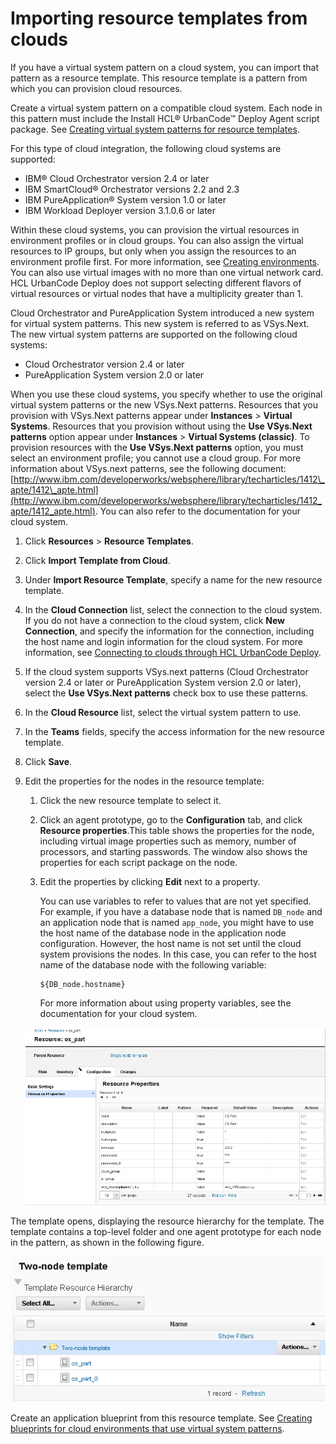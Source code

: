 # Importing resource templates from clouds

If you have a virtual system pattern on a cloud system, you can import that pattern as a resource template. This resource template is a pattern from which you can provision cloud resources.

Create a virtual system pattern on a compatible cloud system. Each node in this pattern must include the Install HCL® UrbanCode™ Deploy Agent script package. See [Creating virtual system patterns for resource templates](resources_template_pattern.md).

For this type of cloud integration, the following cloud systems are supported:

-   IBM® Cloud Orchestrator version 2.4 or later
-   IBM SmartCloud® Orchestrator versions 2.2 and 2.3
-   IBM PureApplication® System version 1.0 or later
-   IBM Workload Deployer version 3.1.0.6 or later

Within these cloud systems, you can provision the virtual resources in environment profiles or in cloud groups. You can also assign the virtual resources to IP groups, but only when you assign the resources to an environment profile first. For more information, see [Creating environments](app_environment_create.md). You can also use virtual images with no more than one virtual network card. HCL UrbanCode Deploy does not support selecting different flavors of virtual resources or virtual nodes that have a multiplicity greater than 1.

Cloud Orchestrator and PureApplication System introduced a new system for virtual system patterns. This new system is referred to as VSys.Next. The new virtual system patterns are supported on the following cloud systems:

-   Cloud Orchestrator version 2.4 or later
-   PureApplication System version 2.0 or later

When you use these cloud systems, you specify whether to use the original virtual system patterns or the new VSys.Next patterns. Resources that you provision with VSys.Next patterns appear under **Instances** \> **Virtual Systems**. Resources that you provision without using the **Use VSys.Next patterns** option appear under **Instances** \> **Virtual Systems \(classic\)**. To provision resources with the **Use VSys.Next patterns** option, you must select an environment profile; you cannot use a cloud group. For more information about VSys.next patterns, see the following document: [http://www.ibm.com/developerworks/websphere/library/techarticles/1412\_apte/1412\_apte.html](http://www.ibm.com/developerworks/websphere/library/techarticles/1412_apte/1412_apte.html). You can also refer to the documentation for your cloud system.

1.  Click **Resources** \> **Resource Templates**.
2.  Click **Import Template from Cloud**. 
3.  Under **Import Resource Template**, specify a name for the new resource template.
4.   In the **Cloud Connection** list, select the connection to the cloud system. If you do not have a connection to the cloud system, click **New Connection**, and specify the information for the connection, including the host name and login information for the cloud system. For more information, see [Connecting to clouds through HCL UrbanCode Deploy](cloud_integrate_vsp_ov.md).
5.  If the cloud system supports VSys.next patterns \(Cloud Orchestrator version 2.4 or later or PureApplication System version 2.0 or later\), select the **Use VSys.Next patterns** check box to use these patterns.
6.  In the **Cloud Resource** list, select the virtual system pattern to use.
7.   In the **Teams** fields, specify the access information for the new resource template. 
8.  Click **Save**.
9.  Edit the properties for the nodes in the resource template: 

    1.  Click the new resource template to select it. 
    2.  Click an agent prototype, go to the **Configuration** tab, and click **Resource properties**.This table shows the properties for the node, including virtual image properties such as memory, number of processors, and starting passwords. The window also shows the properties for each script package on the node.
    3.  Edit the properties by clicking **Edit** next to a property. 

        You can use variables to refer to values that are not yet specified. For example, if you have a database node that is named `DB_node` and an application node that is named `app_node`, you might have to use the host name of the database node in the application node configuration. However, the host name is not set until the cloud system provisions the nodes. In this case, you can refer to the host name of the database node with the following variable:

        ```
        ${DB_node.hostname}
        ```

        For more information about using property variables, see the documentation for your cloud system.

    ![The table of properties for a node in the resource template](../images/resources_template_import_cloud_b.gif)


The template opens, displaying the resource hierarchy for the template. The template contains a top-level folder and one agent prototype for each node in the pattern, as shown in the following figure.

![The complete resource template, showing a main folder that contains two agent prototypes](../images/resources_template_import_cloud_a.gif)

Create an application blueprint from this resource template. See [Creating blueprints for cloud environments that use virtual system patterns](blueprint_create_vsp.md).

